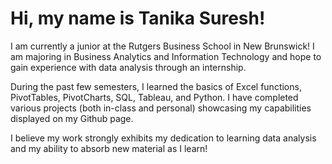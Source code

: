 # Hi, my name is Tanika Suresh!
I am currently a junior at the Rutgers Business School in New Brunswick! I am majoring in Business Analytics and Information Technology and hope to gain experience with data analysis through an internship.

During the past few semesters, I learned the basics of Excel functions, PivotTables, PivotCharts, SQL, Tableau, and Python. I have completed various projects (both in-class and personal) showcasing my capabilities displayed on my Github page.

I believe my work strongly exhibits my dedication to learning data analysis and my ability to absorb new material as I learn!

<!---
tanikasuresh/tanikasuresh is a ✨ special ✨ repository because its `README.md` (this file) appears on your GitHub profile.
You can click the Preview link to take a look at your changes.
--->
